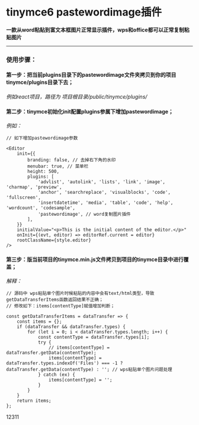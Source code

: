# tinymce6 pastewordimage插件

**一款从word粘贴到富文本框图片正常显示插件，wps和office都可以正常复制粘贴图片**

<hr/>

### 使用步骤：

#### 第一步：把当前plugins目录下的pastewordimage文件夹拷贝到你的项目tinymce/plugins目录下去；
*例如react项目，路径为 项目根目录/public/tinymce/plugins/*

#### 第二步：tinymce初始化init配置plugins参属下增加pastewordimage；
*例如：*
```
// 如下增加pastewordimage参数

<Editor
    init={{
        branding: false, // 去掉右下角的水印
        menubar: true, // 菜单栏
        height: 500,
        plugins: [
            'advlist', 'autolink', 'lists', 'link', 'image', 'charmap', 'preview',
            'anchor', 'searchreplace', 'visualblocks', 'code', 'fullscreen',
            'insertdatetime', 'media', 'table', 'code', 'help', 'wordcount', 'codesample',
            'pastewordimage', // word复制图片插件
        ],
    }}
    initialValue="<p>This is the initial content of the editor.</p>"
    onInit={(evt, editor) => editorRef.current = editor}
    rootClassName={style.editor}
/>

```
#### 第三步：版当前项目的tinymce.min.js文件拷贝到项目的tinymce目录中进行覆盖；
*解释：*
```
// 源码中 wps粘贴单个图片时候粘贴的内容中会有text/html类型，导致getDataTransferItems函数返回结果不正确；
// 修改如下：items[contentType]赋值增加判断；

const getDataTransferItems = dataTransfer => {
    const items = {};
    if (dataTransfer && dataTransfer.types) {
        for (let i = 0; i < dataTransfer.types.length; i++) {
            const contentType = dataTransfer.types[i];
            try {
                // items[contentType] = dataTransfer.getData(contentType);
                items[contentType] = dataTransfer.types.indexOf('Files') === -1 ? dataTransfer.getData(contentType) : ''; // wps粘贴单个图片问题处理
            } catch (ex) {
                items[contentType] = '';
            }
        }
    }
    return items;
};

```
12311

